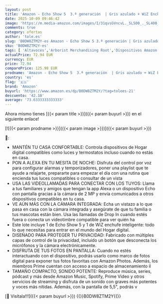 ```yaml
---
layout: post
title: 'Amazon - Echo Show 5  3.ª generación  | Gris azulado + WiZ Enchufe Inteligente  compatible con Alexa - Kit de inicio de Hogar digital'
date: 2025-10-09 09:46:42
image: 'https://m.media-amazon.com/images/I/31qvsGVncvL._SL500_._SL400_.jpg'
comments: true
category: ofertas
author: 'tole.es'
slug: 'B0DW8ZTM2Y-es Amazon - Echo Show 5 3.ª generación | Gris azulado + WiZ...'
sku: 'B0DW8ZTM2Y-es'
tags: [ 'Altavoces','Arborist Merchandising Root','Dispositivos Amazon','Dispositivos Amazon y Accesorios','Dispositivos Amazon y accesorios','Echo Show 5 (3a gen)_ES','Electrónica','Equipos de audio y Hi-Fi','Paquetes de dispositivos','Self Service','Special Features Stores','alexa','amazon','e97153f7-7531-4959-bcaa-edabbf48d7f8_0','e97153f7-7531-4959-bcaa-edabbf48d7f8_3501','e97153f7-7531-4959-bcaa-edabbf48d7f8_3801','enchufe','inteligente','🇪🇸', ]
actualPrice: 72.94 EUR
currency: EUR
price: 72.94
comparePrice: 125.98 EUR
prodname: 'Amazon - Echo Show 5  3.ª generación  | Gris azulado + WiZ Enchufe Inteligente  compatible con Alexa - Kit de inicio de Hogar digital'
country: 'es'
flag: '🇪🇸'
brand: 'Amazon'
buyurl: 'https://www.amazon.es/dp/B0DW8ZTM2Y/?tag=tolees-21'
descuento: '42.10'
average: '73.6333333333333'
---
```


Ahora mismo tienes [{{< param title >}}]({{< param buyurl >}}) en el siguiente enlace!

[![{{< param prodname >}}]({{< param image >}})]({{< param buyurl >}})

🔎:

- MANTÉN TU CASA CONFORTABLE: Controla dispositivos de Hogar digital compatibles como luces y termostatos incluso cuando no estás en casa.
- PON A ALEXA EN TU MESITA DE NOCHE: Disfruta del control por voz para configurar alarmas y temporizadores, poner una playlist que te ayude a relajarte, prepararte para empezar el día con una rutina que encienda tus luces compatibles o consultar de un vista
- USA LAS VIDEOLLAMADAS PARA CONECTAR CON LOS TUYOS: Llama a tus familiares y amigos que tengan la app Alexa o un dispositivo Echo con pantalla gracias a la cámara de 2 MP y envía comunicados a otros dispositivos compatibles en tu casa.
- VE AÚN MÁS CON LA CÁMARA INTEGRADA: Echa un vistazo a lo que pasa en casa con la cámara integrada y asegúrate de que tu familia o tus mascotas están bien. Usa las llamadas de Drop In cuando estés fuera o conecta un videotimbre compatible para ver quién ha
- Este lote incluye 1 de Echo Show 5 y 1 de WiZ enchufe inteligente: todo lo que necesitas para entrar en el mundo del Hogar digital.
- DISEÑADO PARA PROTEGER TU PRIVACIDAD: Fabricado con múltiples capas de control de la privacidad, incluido un botón que desconecta los micrófonos y la cámara electrónicamente.
- DISFRUTA DE TUS FOTOS EN PANTALLA: Cuando no estés interactuando con el dispositivo, podrás usarlo como marco de fotos digital para exponer tus fotos favoritas con Amazon Photos. Además, los miembros Prime cuentan con acceso a espacio de almacenamiento il
- TAMAÑO COMPACTO, SONIDO POTENTE: Reproduce música, series, pódcast y más desde Amazon Music, Spotify, Prime Video y otros servicios de streaming y disfruta de un sonido con graves más potentes y voces más nítidas. Además, con la pantalla de 5,5", podrás v

[🛒 Visítala!!!]({{< param buyurl >}})
{{<world>}}B0DW8ZTM2Y{{</world>}}
